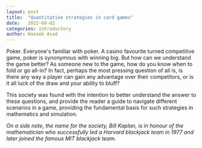 ```yaml
---
layout: post
title:  "Quantitative strategies in card games"
date:   2022-09-02
categories: introductory
author: Haseeb Asad
---
```

Poker. Everyone's familiar with poker. A casino favourite turned competitive game, poker is synonymous with winning big.
But how can we understand the game better? As someone new to the game, how do you know when to fold or go all-in? In fact, perhaps the most pressing question of all is, is there any way a player can gain any advantage over their competitors, or is it all luck of the draw and your ability to bluff?

This society was found with the intention to better understand the answer to these questions, and provide the reader a guide to navigate different scenarios in a game, providing the fundamental basis for such strategies in mathematics and simulation.

*On a side note, the name for the society, Bill Kaplan, is in honour of the mathematician who successfully led a Harvard blackjack team in 1977 and later joined the famous MIT blackjack team.*